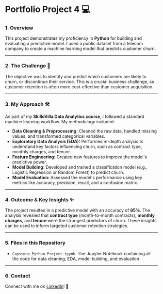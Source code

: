 # Portfolio Project 4 💻

### **1. Overview**

This project demonstrates my proficiency in **Python** for building and evaluating a predictive model. I used a public dataset from a telecom company to create a machine learning model that predicts customer churn.

---

### **2. The Challenge** 🎯

The objective was to identify and predict which customers are likely to churn, or discontinue their service. This is a crucial business challenge, as customer retention is often more cost-effective than customer acquisition.

---

### **3. My Approach** 🛠️

As part of my **SkilloVilla Data Analytics course**, I followed a standard machine learning workflow. My methodology included:

* **Data Cleaning & Preprocessing:** Cleaned the raw data, handled missing values, and transformed categorical variables.
* **Exploratory Data Analysis (EDA):** Performed in-depth analysis to understand key factors influencing churn, such as contract type, monthly charges, and tenure.
* **Feature Engineering:** Created new features to improve the model's predictive power.
* **Model Building:** Developed and trained a classification model (e.g., Logistic Regression or Random Forest) to predict churn.
* **Model Evaluation:** Assessed the model's performance using key metrics like accuracy, precision, recall, and a confusion matrix.

---

### **4. Outcome & Key Insights** ✨

The project resulted in a predictive model with an accuracy of **85%**. The analysis revealed that **contract type** (month-to-month contracts), **monthly charges**, and **tenure** were the strongest predictors of churn. These insights can be used to inform targeted customer retention strategies.

---

### **5. Files in this Repository**

* `Capstone_Python_Project.ipynb`: The Jupyter Notebook containing all the code for data cleaning, EDA, model building, and evaluation.

---

### **6. Contact**

Connect with me on [LinkedIn](https://www.linkedin.com/in/geethaa-subramanian)! 🤝

